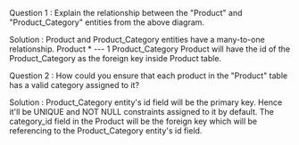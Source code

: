 Question 1 : Explain the relationship between the "Product" and "Product_Category" entities from the above diagram.

Solution : Product and Product_Category entities have a many-to-one relationship.
           Product * --- 1 Product_Category
           Product will have the id of the Product_Category as the foreign key inside Product table.

Question 2 : How could you ensure that each product in the "Product" table has a valid category assigned to it?

Solution : Product_Category entity's id field will be the primary key. Hence it'll be UNIQUE and NOT NULL constraints assigned to it by default. The category_id field in the Product will be the foreign key which will be referencing to the Product_Category entity's id field.  
           